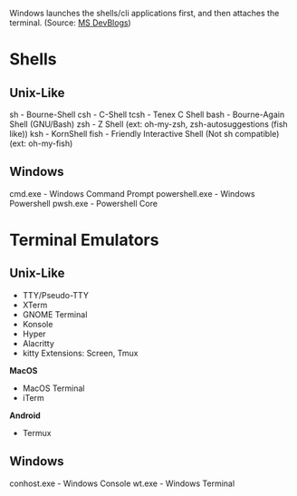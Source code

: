 Windows launches the shells/cli applications first, and then attaches the terminal.
(Source: [MS DevBlogs](https://devblogs.microsoft.com/commandline/windows-command-line-inside-the-windows-console/#launching-the-console--or-not))

# Shells
## Unix-Like
sh - Bourne-Shell
csh - C-Shell
tcsh - Tenex C Shell
bash - Bourne-Again Shell (GNU/Bash)
zsh -  Z Shell (ext: oh-my-zsh, zsh-autosuggestions (fish like))
ksh - KornShell
fish - Friendly Interactive Shell (Not sh compatible) (ext: oh-my-fish)

## Windows
cmd.exe - Windows Command Prompt
powershell.exe - Windows Powershell
pwsh.exe - Powershell Core

# Terminal Emulators
## Unix-Like
- TTY/Pseudo-TTY
- XTerm
- GNOME Terminal
- Konsole
- Hyper
- Alacritty
- kitty
Extensions: Screen, Tmux

**MacOS**
- MacOS Terminal
- iTerm

**Android**
- Termux

## Windows
conhost.exe - Windows Console
wt.exe - Windows Terminal
